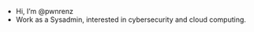 - Hi, I’m @pwnrenz
- Work as a Sysadmin, interested in cybersecurity and cloud computing.

<!---
pwnrenz/pwnrenz is a ✨ special ✨ repository because its `README.md` (this file) appears on your GitHub profile.
You can click the Preview link to take a look at your changes.
--->

